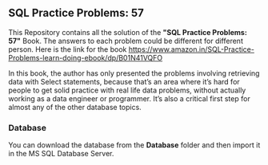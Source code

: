 ## SQL Practice Problems: 57

This Repository contains all the solution of the **"SQL Practice Problems: 57"** Book.
The answers to each problem could be different for different person.
Here is the link for the book https://www.amazon.in/SQL-Practice-Problems-learn-doing-ebook/dp/B01N41VQFO

In this book, the author has only presented the problems involving retrieving data with Select statements, because that’s an
area where it’s hard for people to get solid practice with real life data problems, without actually working as a data 
engineer or programmer. It’s also a critical first step for almost any of the other database topics.

### Database
You can download the database from the **Database** folder and then import it in the MS SQL Database Server.
